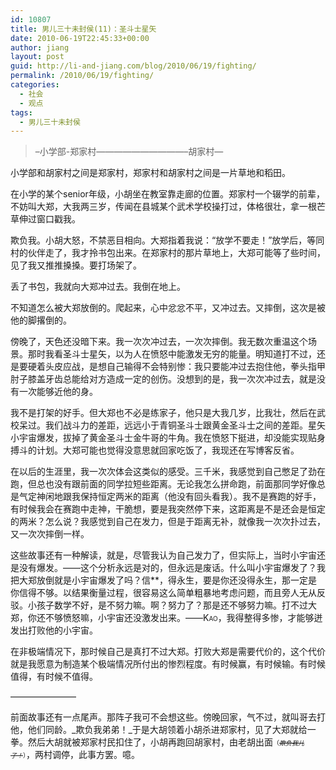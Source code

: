 ```yaml
---
id: 10807
title: 男儿三十未封侯(11)：圣斗士星矢
date: 2010-06-19T22:45:33+00:00
author: jiang
layout: post
guid: http://li-and-jiang.com/blog/2010/06/19/fighting/
permalink: /2010/06/19/fighting/
categories:
  - 社会
  - 观点
tags:
  - 男儿三十未封侯
---
```

> &#8211;小学部-郑家村&#8212;&#8212;&#8212;&#8212;&#8212;&#8212;&#8212;&#8212;&#8212;&#8212;&#8211;胡家村&#8212;

小学部和胡家村之间是郑家村，郑家村和胡家村之间是一片草地和稻田。

在小学的某个senior年级，小胡坐在教室靠走廊的位置。郑家村一个辍学的前辈，不妨叫大郑，大我两三岁，传闻在县城某个武术学校操打过，体格很壮，拿一根芒草伸过窗口戳我。

欺负我。小胡大怒，不禁恶目相向。大郑指着我说：“放学不要走！”放学后，等同村的伙伴走了，我才拎书包出来。在郑家村的那片草地上，大郑可能等了些时间，见了我又推推搡搡。要打场架了。

丢了书包，我就向大郑冲过去。我倒在地上。

不知道怎么被大郑放倒的。爬起来，心中忿忿不平，又冲过去。又摔倒，这次是被他的脚撂倒的。

傍晚了，天色还没暗下来。我一次次冲过去，一次次摔倒。我无数次重温这个场景。那时我看圣斗士星矢，以为人在愤怒中能激发无穷的能量。明知道打不过，还是要硬着头皮应战，是想自己输得不会特别惨：我只要能冲过去抱住他，拳头指甲肘子膝盖牙齿总能给对方造成一定的创伤。没想到的是，我一次次冲过去，就是没有一次能够近他的身。

我不是打架的好手。但大郑也不必是练家子，他只是大我几岁，比我壮，然后在武校呆过。我们战斗力的差距，远远小于青铜圣斗士跟黄金圣斗士之间的差距。星矢小宇宙爆发，拔掉了黄金圣斗士金牛哥的牛角。我在愤怒下挺进，却没能实现贴身搏斗的计划。大郑可能也觉得没意思就回家吃饭了，我现还在写博客反省。

在以后的生涯里，我一次次体会这类似的感受。三千米，我感觉到自己憋足了劲在跑，但总也没有跟前面的同学拉短些距离。无论我怎么拼命跑，前面那同学好像总是气定神闲地跟我保持恒定两米的距离（他没有回头看我）。我不是赛跑的好手，有时候我会在赛跑中走神，干脆想，要是我突然停下来，这距离是不是还会是恒定的两米？怎么说？我感觉到自己在发力，但是于距离无补，就像我一次次扑过去，又一次次摔倒一样。

这些故事还有一种解读，就是，尽管我认为自己发力了，但实际上，当时小宇宙还是没有爆发。——这个分析永远是对的，但永远是废话。什么叫小宇宙爆发了？我把大郑放倒就是小宇宙爆发了吗？信**，得永生，要是你还没得永生，那一定是你信得不够。以结果衡量过程，很容易这么简单粗暴地考虑问题，而且旁人无从反驳。小孩子数学不好，是不努力嘛。啊？努力了？那是还不够努力嘛。打不过大郑，你还不够愤怒嘛，小宇宙还没激发出来。——K<font size="1">AO</font>，我得整得多惨，才能够迸发出打败他的小宇宙。

在非极端情况下，那时候自己是真打不过大郑。打败大郑是需要代价的，这个代价就是我愿意为制造某个极端情况所付出的惨烈程度。有时候赢，有时候输。有时候值得，有时候不值得。

&#8212;&#8212;&#8212;&#8212;&#8212;&#8212;&#8212;&#8211;

前面故事还有一点尾声。那阵子我可不会想这些。傍晚回家，气不过，就叫哥去打他，他们同龄。_欺负我弟弟！_于是大胡领着小胡杀进郑家村，见了大郑就给一拳。然后大胡就被郑家村民扣住了，小胡再跑回胡家村，由老胡出面<font size="1">（<em><strike>欺负我儿子！</strike></em>）</font>，两村调停，此事方罢。噫。